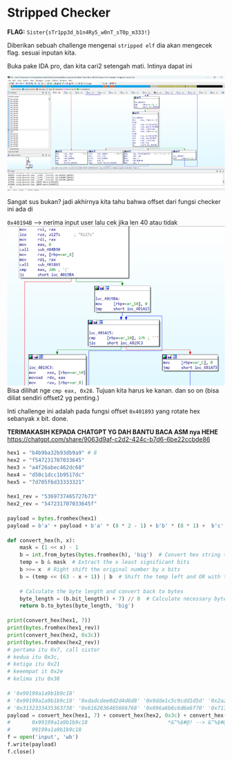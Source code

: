 # Stripped Checker

**FLAG:** `Sister{sTr1pp3d_b1n4Ry5_w0nT_sT0p_m333!}`

Diberikan sebuah challenge mengenai `stripped elf` dia akan mengecek flag. sesuai inputan kita. 

Buka pake IDA pro, dan kita cari2 setengah mati. Intinya dapat ini

![alt text](image.png)

Sangat sus bukan? jadi akhirnya kita tahu bahwa offset dari fungsi checker ini ada di 

`0x40194B` --> nerima input user lalu cek jika len 40 atau tidak
![alt text](image-1.png)
Bisa dilihat nge `cmp eax, 0x28`. Tujuan kita harus ke kanan. dan so on (bisa diliat sendiri offset2 yg penting.)

Inti challenge ini adalah pada fungsi offset `0x401893` yang rotate hex sebanyak x bit. done.

**TERIMAKASIH KEPADA CHATGPT YG DAH BANTU BACA ASM nya HEHE**
https://chatgpt.com/share/9063d9af-c2d2-424c-b7d6-6be22ccbde86


```python
hex1 = "b4b9ba32b93db9a9" # 8
hex2 = "f547231707033645"
hex3 = "a4f26abec462dc68"
hex4 = "d50c1dcc1b9517dc"
hex5 = "7d705f6d33333321"

hex1_rev = "5369737465727b73"
hex2_rev = "547231707033645f"

payload = bytes.fromhex(hex1)
payload = b'a' + payload + b'a' * (8 * 2 - 1) + b'b' * (8 * 1) +  b'c' * 8

def convert_hex(h, x):
    mask = (1 << x) - 1
    b = int.from_bytes(bytes.fromhex(h), 'big')  # Convert hex string to integer
    temp = b & mask  # Extract the x least significant bits
    b >>= x  # Right shift the original number by x bits
    b = (temp << (63 - x + 1)) | b  # Shift the temp left and OR with the shifted b

    # Calculate the byte length and convert back to bytes
    byte_length = (b.bit_length() + 7) // 8  # Calculate necessary byte length
    return b.to_bytes(byte_length, 'big')

print(convert_hex(hex1, 7))
print(bytes.fromhex(hex1_rev))
print(convert_hex(hex2, 0x3c))
print(bytes.fromhex(hex2_rev))
# pertama itu 0x7, call sister
# kedua itu 0x3c,
# ketiga itu 0x21
# keeempat it 0x2e
# kelima itu 0x38

# '0x99199a1a9b1b9c18'
# '0x99199a1a9b1b9c18' '0xdadcdee0d2d4d6d8' '0x9dde1c5c9cdd1d5d' '0x2a21402324255e26'
# '0x3132333435363738' '0x6162636465666768' '0x696a6b6c6d6e6f70' '0x7172737475767778'
payload = convert_hex(hex1, 7) + convert_hex(hex2, 0x3c) + convert_hex(hex3, 0x21) + convert_hex(hex4, 0x2e) + convert_hex(hex5, 0x38)
#       0x99199a1a9b1b9c18                          *&^%$#@! --> &^%$#@!*
#       99199a1a9b1b9c18
f = open('input', 'wb')
f.write(payload)
f.close()
```